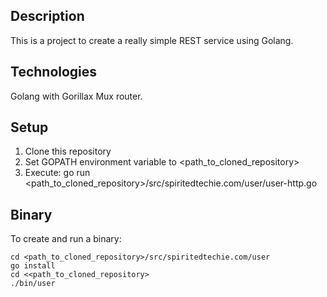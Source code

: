 Description
-----------

This is a project to create a really simple REST service using Golang.

Technologies
------------

Golang with Gorillax Mux router.

Setup
-----

1. Clone this repository
2. Set GOPATH environment variable to <path_to_cloned_repository>
3. Execute:
    go run <path_to_cloned_repository>/src/spiritedtechie.com/user/user-http.go

Binary
------

To create and run a binary:

    cd <path_to_cloned_repository>/src/spiritedtechie.com/user
    go install
    cd <<path_to_cloned_repository>
    ./bin/user